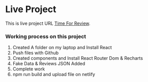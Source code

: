 # Live Project

This is live project URL [Time For Review](https://time-for-review.netlify.app/).

### Working process on this project

1. Created A folder on my laptop and Install React
2. Push files with Github
3. Created components and Install React Router Dom & Recharts
4. Fake Data & Reviews JSON Added
5. Complete work
6. npm run build and upload file on netlify
